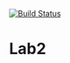 [![Build Status](https://travis-ci.org/KimNikita/Lab2.svg?branch=main)](https://travis-ci.org/KimNikita/Lab2)

# Lab2
